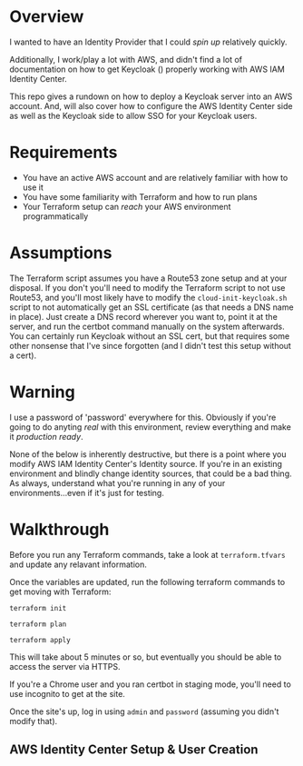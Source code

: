 # Overview
I wanted to have an Identity Provider that I could _spin up_ relatively quickly.

Additionally, I work/play a lot with AWS, and didn't find a lot of documentation on how to get Keycloak () properly working with AWS IAM Identity Center.

This repo gives a rundown on how to deploy a Keycloak server into an AWS account. And, will also cover how to configure the AWS Identity Center side as well as the Keycloak side to allow SSO for your Keycloak users.

# Requirements

- You have an active AWS account and are relatively familiar with how to use it
- You have some familiarity with Terraform and how to run plans
- Your Terraform setup can _reach_ your AWS environment programmatically

# Assumptions
The Terraform script assumes you have a Route53 zone setup and at your disposal. If you don't you'll need to modify the Terraform script to not use Route53, and you'll most likely have to modify the ```cloud-init-keycloak.sh``` script to not automatically get an SSL certificate (as that needs a DNS name in place). Just create a DNS record wherever you want to, point it at the server, and run the certbot command manually on the system afterwards.
You can certainly run Keycloak without an SSL cert, but that requires some other nonsense that I've since forgotten (and I didn't test this setup without a cert).

# Warning
I use a password of 'password' everywhere for this. Obviously if you're going to do anyting _real_ with this environment, review everything and make it _production ready_.

None of the below is inherently destructive, but there is a point where you modify AWS IAM Identity Center's Identity source. If you're in an existing environment and blindly change identity sources, that could be a bad thing. As always, understand what you're running in any of your environments...even if it's just for testing.

# Walkthrough

Before you run any Terraform commands, take a look at ```terraform.tfvars``` and update any relavant information.

Once the variables are updated, run the following terraform commands to get moving with Terraform:

```terraform init```

```terraform plan```

```terraform apply```

This will take about 5 minutes or so, but eventually you should be able to access the server via HTTPS.

If you're a Chrome user and you ran certbot in staging mode, you'll need to use incognito to get at the site.

Once the site's up, log in using ```admin``` and ```password``` (assuming you didn't modify that).

## AWS Identity Center Setup & User Creation

